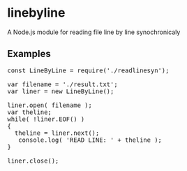 # linebyline
A Node.js module for reading file line by line synochronicaly   

## Examples
<pre>
const LineByLine = require('./readlinesyn');   
  
var filename = './result.txt';  
var liner = new LineByLine();  
  
liner.open( filename );   
var theline;  
while( !liner.EOF() )  
{  
  theline = liner.next();  
   console.log( 'READ LINE: ' + theline );  
}  
  
liner.close();  
<pre>
